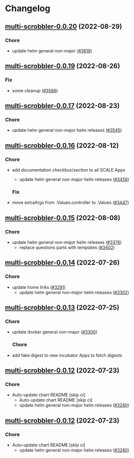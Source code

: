# Changelog



## [multi-scrobbler-0.0.20](https://github.com/truecharts/charts/compare/multi-scrobbler-0.0.19...multi-scrobbler-0.0.20) (2022-08-29)

### Chore

- update helm general non-major ([#3619](https://github.com/truecharts/charts/issues/3619))




## [multi-scrobbler-0.0.19](https://github.com/truecharts/charts/compare/multi-scrobbler-0.0.17...multi-scrobbler-0.0.19) (2022-08-26)

### Fix

- some cleanup ([#3586](https://github.com/truecharts/charts/issues/3586))




## [multi-scrobbler-0.0.17](https://github.com/truecharts/charts/compare/multi-scrobbler-0.0.16...multi-scrobbler-0.0.17) (2022-08-23)

### Chore

- update helm general non-major helm releases ([#3545](https://github.com/truecharts/charts/issues/3545))




## [multi-scrobbler-0.0.16](https://github.com/truecharts/charts/compare/multi-scrobbler-0.0.15...multi-scrobbler-0.0.16) (2022-08-12)

### Chore

- add documentation checkbox/section to all SCALE Apps
  - update helm general non-major helm releases ([#3456](https://github.com/truecharts/charts/issues/3456))

  ### Fix

- move extraArgs from .Values.controller to .Values ([#3447](https://github.com/truecharts/charts/issues/3447))




## [multi-scrobbler-0.0.15](https://github.com/truecharts/charts/compare/multi-scrobbler-0.0.14...multi-scrobbler-0.0.15) (2022-08-08)

### Chore

- update helm general non-major helm releases ([#3376](https://github.com/truecharts/charts/issues/3376))
  - replace questions parts with templates ([#3402](https://github.com/truecharts/charts/issues/3402))




## [multi-scrobbler-0.0.14](https://github.com/truecharts/apps/compare/multi-scrobbler-0.0.13...multi-scrobbler-0.0.14) (2022-07-26)

### Chore

- update home links ([#3291](https://github.com/truecharts/apps/issues/3291))
  - update helm general non-major helm releases ([#3302](https://github.com/truecharts/apps/issues/3302))




## [multi-scrobbler-0.0.13](https://github.com/truecharts/apps/compare/multi-scrobbler-0.0.12...multi-scrobbler-0.0.13) (2022-07-25)

### Chore

- update docker general non-major ([#3300](https://github.com/truecharts/apps/issues/3300))

  ### Chore

- add fake digest to new incubator Apps to fetch digests




## [multi-scrobbler-0.0.12](https://github.com/truecharts/apps/compare/multi-scrobbler-0.0.11...multi-scrobbler-0.0.12) (2022-07-23)

### Chore

- Auto-update chart README [skip ci]
  - Auto-update chart README [skip ci]
  - update helm general non-major helm releases ([#3280](https://github.com/truecharts/apps/issues/3280))




## [multi-scrobbler-0.0.12](https://github.com/truecharts/apps/compare/multi-scrobbler-0.0.11...multi-scrobbler-0.0.12) (2022-07-23)

### Chore

- Auto-update chart README [skip ci]
  - update helm general non-major helm releases ([#3280](https://github.com/truecharts/apps/issues/3280))




